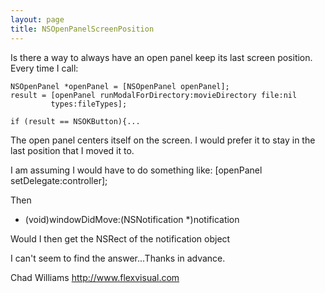 ```yaml
---
layout: page
title: NSOpenPanelScreenPosition
---
```


Is there a way to always have an open panel keep its last screen position.
Every time I call:

    NSOpenPanel *openPanel = [NSOpenPanel openPanel];
    result = [openPanel runModalForDirectory:movieDirectory file:nil
             types:fileTypes];
        
    if (result == NSOKButton){...

The open panel centers itself on the screen. I would prefer it to stay in
the last position that I moved it to.

I am assuming I would have to do something like:
[openPanel setDelegate:controller];

Then
- (void)windowDidMove:(NSNotification *)notification

Would I then get the NSRect of the notification object

I can't seem to find the answer...Thanks in advance.

Chad Williams
http://www.flexvisual.com

